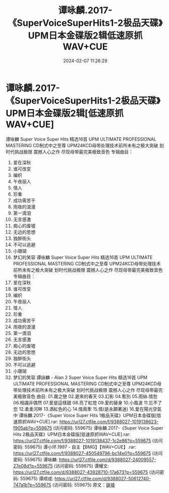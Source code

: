 ﻿---
title: 谭咏麟.2017-《SuperVoiceSuperHits1-2极品天碟》UPM日本金碟版2辑低速原抓WAV+CUE
date: 2024-02-07 11:26:29
categories: WAV车载音乐、镜像
tags: 华语中文
---
# 谭咏麟.2017-《SuperVoiceSuperHits1-2极品天碟》UPM日本金碟版2辑[低速原抓WAV+CUE]

谭咏麟 Super Voice Super Hits 精选16首 UPM
ULTIMATE PROFESSIONAL MASTERING
CD制式中之至尊
UPM24KCD母带处理技术前所未有之极大突破
划时代挑战极限 震撼人心之作
尽现母带最完美极致音色
专辑曲目：
01. 爱在深秋
02. 谁可改变
03. 编织
04. 午夜丽人
05. 情人
06. 珍重
07. 成功需苦干
08. 雨夜的浪漫
09. 第一滴泪
10. 无言感激
11. 痴心的废墟
12. 无边的思想
13. 独醉街头
14. 不可以逃避
15. 小珊瑚
16. 梦幻的笑容
谭咏麟 Super Voice Super Hits 精选16首 UPM
ULTIMATE PROFESSIONAL MASTERING
CD制式中之至尊
UPM24KCD母带处理技术前所未有之极大突破
划时代挑战极限 震撼人心之作
尽现母带最完美极致音色
专辑曲目：
01. 爱在深秋
02. 谁可改变
03. 编织
04. 午夜丽人
05. 情人
06. 珍重
07. 成功需苦干
08. 雨夜的浪漫
09. 第一滴泪
10. 无言感激
11. 痴心的废墟
12. 无边的思想
13. 独醉街头
14. 不可以逃避
15. 小珊瑚
16. 梦幻的笑容
譚詠麟 - Alan 2 Super Voice Super Hits 精选16首 UPM
ULTIMATE PROFESSIONAL MASTERING
CD制式中之至尊
UPM24KCD母带处理技术前所未有之极大突破
划时代挑战极限 震撼人心之作
尽现母带最完美极致音色
曲目:
01.霧之戀
02.遲來的春天
03.幻影
04.暫別
05.雨絲.情愁
06.相識非偶然
07.愛是這樣甜
08.亮了紅燈
09.愛的替身
10.小風波
11.忘不了您
12.柔柔河畔
13.酒紅色的心
14.情兩牽
15.情(是永願著迷)
16.愛在陽光空氣中
谭咏麟.2017-《Super Voice Super Hits
1极品天碟》UPM日本金碟版[低速原抓WAV+CUE].rar: https://url27.ctfile.com/f/9388027-1019138623-f905ab?p=559675
(访问密码: 559675)
谭咏麟.2017-《Super Voice Super Hits
2极品天碟》UPM日本金碟版[低速原抓WAV+CUE].rar: https://url27.ctfile.com/f/9388027-1019138437-1c2e86?p=559675
(访问密码: 559675)
谭小环.1997 - 自主【BMG】【WAV+CUE】.rar: https://url27.ctfile.com/f/9388027-450549796-bc14e0?p=559675
(访问密码: 559675)
谭咏麟: https://url27.ctfile.com/d/9388027-24009557-27e08d?p=559675
(访问密码: 559675)
谭耀文: https://url27.ctfile.com/d/9388027-43928710-17a673?p=559675
(访问密码: 559675)
谭顺成: https://url27.ctfile.com/d/9388027-50612740-747a1b?p=559675
(访问密码: 559675)
原文：[链接](https://blog.sina.com.cn/s/blog_1647c7e76010314f9.html)
